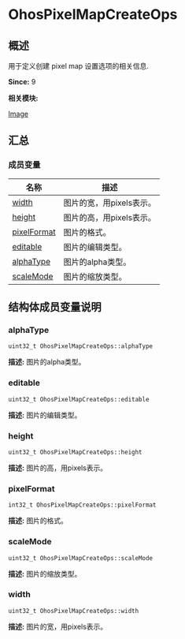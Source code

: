 # OhosPixelMapCreateOps


## 概述

用于定义创建 pixel map 设置选项的相关信息.

**Since:**
9

**相关模块:**

[Image](image.md)


## 汇总


### 成员变量

| 名称 | 描述 | 
| -------- | -------- |
| [width](#width) | 图片的宽，用pixels表示。 | 
| [height](#height) | 图片的高，用pixels表示。 | 
| [pixelFormat](#pixelformat) | 图片的格式。 | 
| [editable](#editable) | 图片的编辑类型。 | 
| [alphaType](#alphatype) | 图片的alpha类型。 | 
| [scaleMode](#scalemode) | 图片的缩放类型。 | 


## 结构体成员变量说明


### alphaType

  
```
uint32_t OhosPixelMapCreateOps::alphaType
```
**描述:**
图片的alpha类型。


### editable

  
```
uint32_t OhosPixelMapCreateOps::editable
```
**描述:**
图片的编辑类型。


### height

  
```
uint32_t OhosPixelMapCreateOps::height
```
**描述:**
图片的高，用pixels表示。


### pixelFormat

  
```
int32_t OhosPixelMapCreateOps::pixelFormat
```
**描述:**
图片的格式。


### scaleMode

  
```
uint32_t OhosPixelMapCreateOps::scaleMode
```
**描述:**
图片的缩放类型。


### width

  
```
uint32_t OhosPixelMapCreateOps::width
```
**描述:**
图片的宽，用pixels表示。
